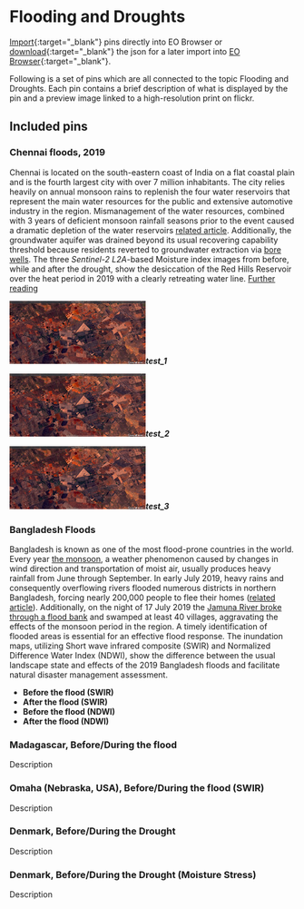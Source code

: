 # Flooding and Droughts

[Import](https://apps.sentinel-hub.com/eo-browser/?sharedPinsListId=e9bfcac8-9f1a-442d-b6d5-b1144bcda301){:target="_blank"} pins directly into EO Browser or [download](Flooding_and_Droughts.json){:target="_blank"} the json for a later import into [EO Browser](https://apps.sentinel-hub.com/eo-browser/?zoom=10&lat=41.9&lng=12.5&themeId=DEFAULT-THEME){:target="_blank"}.

Following is a set of pins which are all connected to the topic Flooding and Droughts. Each pin contains a brief description of what is displayed by the pin and a preview image linked to a high-resolution print on flickr.

## Included pins 

### Chennai floods, 2019

Chennai is located on the south-eastern coast of India on a flat coastal plain and is the fourth largest city with over 7 million inhabitants.
The city relies heavily on annual monsoon rains to replenish the four water reservoirs that represent the main water resources for the public and extensive automotive industry in the region.
Mismanagement of the water resources, combined with 3 years of deficient monsoon rainfall seasons prior to the event caused a dramatic depletion of the water reservoirs [related article](https://www.bbc.com/news/world-asia-india-48672330).
Additionally, the groundwater aquifer was drained beyond its usual recovering capability threshold because residents reverted to groundwater extraction via [bore wells](https://www.indiawaterportal.org/topics/borewells-and-tubewells).
The three *Sentinel-2 L2A*-based Moisture index images from before, while and after the drought, show the desiccation of the Red Hills Reservoir over the heat period in 2019 with a clearly retreating water line. [Further reading](https://www.nationalgeographic.com/environment/2019/07/india-water-crisis-drought-could-be-helped-better-building-planning/)

[<img src="fig/test_image_1.jpg" alignt="right" width="240">](https://www.flickr.com/photos/sentinelhub/50083279617/in/dateposted/)***test_1***

[<img src="fig/test_image_2.jpg" alignt="right" width="240">](https://www.flickr.com/photos/sentinelhub/50083279617/in/dateposted/)***test_2***

[<img src="fig/test_image_3.jpg" alignt="right" width="240">](https://www.flickr.com/photos/sentinelhub/50083279617/in/dateposted/)***test_3***

### Bangladesh Floods

Bangladesh is known as one of the most flood-prone countries in the world. Every year [the monsoon](https://www.nationalgeographic.org/encyclopedia/monsoon/), a weather phenomenon caused by changes in wind direction and transportation of moist air, usually produces heavy rainfall from June through September. In early July 2019, heavy rains and consequently overflowing rivers flooded numerous districts in northern Bangladesh, forcing nearly 200,000 people to flee their homes ([related article](http://floodlist.com/asia/bangladesh-monsoon-floods-july-2019)). Additionally, on the night of 17 July 2019 the [Jamuna River broke through a flood bank](https://www.preventionweb.net/news/view/66848) and swamped at least 40 villages, aggravating the effects of the monsoon period in the region. A timely identification of flooded areas is essential for an effective flood response. The inundation maps, utilizing Short wave infrared composite (SWIR) and Normalized Difference Water Index (NDWI), show the difference between the usual landscape state and effects of the 2019 Bangladesh floods and facilitate natural disaster management assessment.

- **Before the flood (SWIR)**
- **After the flood (SWIR)**
- **Before the flood (NDWI)**
- **After the flood (NDWI)**

### Madagascar, Before/During the flood

Description

### Omaha (Nebraska, USA), Before/During the flood (SWIR)

Description

### Denmark, Before/During the Drought

Description

### Denmark, Before/During the Drought (Moisture Stress)

Description

